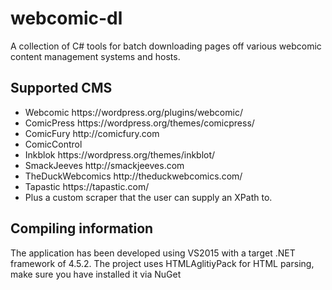 # webcomic-dl
A collection of C# tools for batch downloading pages off various webcomic content management systems and hosts.

## Supported CMS
- Webcomic https://<i></i>wordpress.org/plugins/webcomic/
- ComicPress https://<i></i>wordpress.org/themes/comicpress/
- ComicFury http://<i></i>comicfury.com
- ComicControl
- Inkblok https://<i></i>wordpress.org/themes/inkblot/
- SmackJeeves http://<i></i>smackjeeves.com
- TheDuckWebcomics http://<i></i>theduckwebcomics.com/
- Tapastic https://<i></i>tapastic.com/
- Plus a custom scraper that the user can supply an XPath to.

## Compiling information
The application has been developed using VS2015 with a target .NET framework of 4.5.2.
The project uses HTMLAglitiyPack for HTML parsing, make sure you have installed it via NuGet
